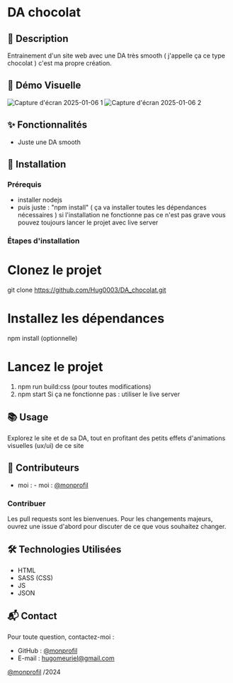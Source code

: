 # DA chocolat

## 📄 Description
Entrainement d'un site web avec une DA très smooth ( j'appelle ça ce type chocolat ) c'est ma propre création.


## 🎥 Démo Visuelle
![Capture d'écran 2025-01-06 1](https://github.com/user-attachments/assets/bc82591b-490e-4595-931b-c1fd2b27a485)
![Capture d'écran 2025-01-06 2](https://github.com/user-attachments/assets/15a47f1c-bbba-439b-a0da-d009447f8b4c)


## ✨ Fonctionnalités
- Juste une DA smooth

## 🚀 Installation
### Prérequis
- installer nodejs
- puis juste : "npm install" ( ça va installer toutes les dépendances nécessaires ) si l'installation ne fonctionne pas ce n'est pas grave vous pouvez toujours lancer le projet avec live server

### Étapes d'installation
# Clonez le projet
git clone https://github.com/Hug0003/DA_chocolat.git
# Installez les dépendances
npm install (optionnelle)
# Lancez le projet
1. npm run build:css (pour toutes modifications) 
2. npm start
   Si ça ne fonctionne pas : utiliser le live server

## 📚 Usage
Explorez le site et de sa DA, tout en profitant des petits effets d'animations visuelles 
(ux/ui) de ce site 

## 👥 Contributeurs

- moi : - moi : [@monprofil](https://github.com/Hug0003)  

### Contribuer
Les pull requests sont les bienvenues. Pour les changements majeurs, ouvrez une issue d'abord pour discuter de ce que vous souhaitez changer.  

## 🛠️ Technologies Utilisées

- HTML
- SASS (CSS)
- JS
- JSON 

## 📬 Contact

Pour toute question, contactez-moi :  
- GitHub : [@monprofil](https://github.com/Hug0003)  
- E-mail : hugomeuriel@gmail.com

[@monprofil](https://github.com/Hug0003)  /2024
